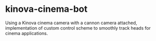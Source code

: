 # kinova-cinema-bot
Using a Kinova cinema camera with a cannon camera attached, implementation of custom control scheme to smoothly track heads for cinema applications.
